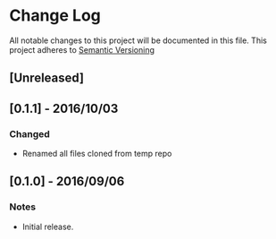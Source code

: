 # Change Log
All notable changes to this project will be documented in this file.
This project adheres to [Semantic Versioning](http://semver.org/)


## [Unreleased]

## [0.1.1] - 2016/10/03
### Changed
- Renamed all files cloned from temp repo

## [0.1.0] - 2016/09/06
### Notes
- Initial release.








